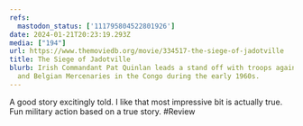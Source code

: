 ```yaml
---
refs:
  mastodon_status: ['111795804522801926']
date: 2024-01-21T20:23:19.293Z
media: ["194"]
url: https://www.themoviedb.org/movie/334517-the-siege-of-jadotville
title: The Siege of Jadotville
blurb: Irish Commandant Pat Quinlan leads a stand off with troops against French
  and Belgian Mercenaries in the Congo during the early 1960s.
---
```


A good story excitingly told. I like that most impressive bit is actually true. Fun military action based on a true story.  #Review
